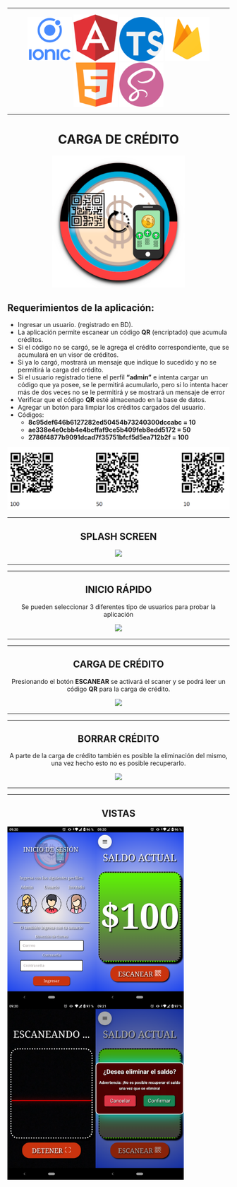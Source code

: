 <hr>
<p align="center">
<img width=100 src="https://github.com/EmmaVZ89/Carga-de-Credito-PPS/blob/main/readme/ionic.png"/>
<img width=100 src="https://github.com/EmmaVZ89/Carga-de-Credito-PPS/blob/main/readme/angular.png"/>
<img width=100 src="https://github.com/EmmaVZ89/Carga-de-Credito-PPS/blob/main/readme/ts.png"/>
<img width=100 src="https://github.com/EmmaVZ89/Carga-de-Credito-PPS/blob/main/readme/firebase.png"/>
<img width=100 src="https://github.com/EmmaVZ89/Carga-de-Credito-PPS/blob/main/readme/html.png"/>
<img width=100 src="https://github.com/EmmaVZ89/Carga-de-Credito-PPS/blob/main/readme/sass.png"/>
</p>
<hr>


<h1 align="center">CARGA DE CRÉDITO</h1>
<p align="center">
   <img width=300 src="https://github.com/EmmaVZ89/Carga-de-Credito-PPS/blob/main/readme/logo.png">
 </p>
 <h2>Requerimientos de la aplicación:</h2>
  <ul>
    <li>Ingresar un usuario. (registrado en BD).</li>
    <li>La aplicación permite escanear un código <b>QR</b> (encriptado) que acumula créditos.</li>
    <li>Si el código no se cargó, se le agrega el crédito correspondiente, que se acumulará en un visor de créditos.</li>
    <li>Si ya lo cargó, mostrará un mensaje que indique lo sucedido y no se permitirá la carga del crédito.</li>
    <li>Si el usuario registrado tiene el perfil <b>“admin”</b> e intenta cargar un código que ya posee, se le permitirá acumularlo, pero si lo intenta hacer más de dos veces no se le permitirá y se mostrará un mensaje de error</li>
    <li>Verificar que el código <b>QR</b> esté almacenado en la base de datos.</li>
    <li>Agregar un botón para limpiar los créditos cargados del usuario.</li>
    <li>Códigos: 
      <ul>
        <li><b>8c95def646b6127282ed50454b73240300dccabc = 10</b></li>
        <li><b>ae338e4e0cbb4e4bcffaf9ce5b409feb8edd5172 = 50</b></li>
        <li><b>2786f4877b9091dcad7f35751bfcf5d5ea712b2f = 100</b></li>
      </ul>
    </li>
  </ul>
  <p align="center">
   <img width=600 src="https://github.com/EmmaVZ89/Carga-de-Credito-PPS/blob/main/readme/CODIGOS.png">
 </p>
 
 <hr>
 <h2 align="center">SPLASH SCREEN</h2>
 <p align="center">
   <img width=200 src="https://github.com/EmmaVZ89/Carga-de-Credito-PPS/blob/main/readme/1-splash.gif">
 </p>
 <hr>
 
  <hr>
 <h2 align="center">INICIO RÁPIDO</h2>
 <p align="center">Se pueden seleccionar 3 diferentes tipo de usuarios para probar la aplicación</p>
 <p align="center">
   <img width=200 src="https://github.com/EmmaVZ89/Carga-de-Credito-PPS/blob/main/readme/2-inicio.gif">
 </p>
 <hr>
 
 <hr>
 <h2 align="center">CARGA DE CRÉDITO</h2>
 <p align="center">Presionando el botón <b>ESCANEAR</b> se activará el scaner y se podrá leer un código <b>QR</b> para la carga de crédito.</p>
 <p align="center">
   <img width=200 src="https://github.com/EmmaVZ89/Carga-de-Credito-PPS/blob/main/readme/3-cargar.gif">
 </p>
 <hr>
 
 <hr>
 <h2 align="center">BORRAR CRÉDITO</h2>
 <p align="center">A parte de la carga de crédito también es posible la eliminación del mismo, una vez hecho esto no es posible recuperarlo.</p>
 <p align="center">
   <img width=200 src="https://github.com/EmmaVZ89/Carga-de-Credito-PPS/blob/main/readme/4-borrar.gif">
 </p>
 <hr>
 
 <hr>
 <h2 align="center">VISTAS</h2>
 <img align="left" width=200 src="https://github.com/EmmaVZ89/Carga-de-Credito-PPS/blob/main/readme/5%20login.png">
 <img align="left" width=200 src="https://github.com/EmmaVZ89/Carga-de-Credito-PPS/blob/main/readme/6%20home.png">
 <img align="left" width=200 src="https://github.com/EmmaVZ89/Carga-de-Credito-PPS/blob/main/readme/7%20scaner.png">
 <img align="left" width=200 src="https://github.com/EmmaVZ89/Carga-de-Credito-PPS/blob/main/readme/8%20confirmacion.png">
 

